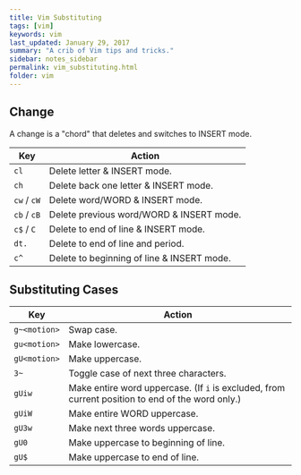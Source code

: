 ```yaml
---
title: Vim Substituting 
tags: [vim]
keywords: vim 
last_updated: January 29, 2017
summary: "A crib of Vim tips and tricks."
sidebar: notes_sidebar
permalink: vim_substituting.html
folder: vim 
---
```


## Change

A change is a "chord" that deletes and switches to INSERT mode.

Key | Action
--- | ------
`cl` | Delete letter & INSERT mode.
`ch` | Delete back one letter & INSERT mode.
`cw` / `cW` | Delete word/WORD & INSERT mode.
`cb` / `cB` | Delete previous word/WORD & INSERT mode.
`c$` / `C` | Delete to end of line & INSERT mode.
`dt.` | Delete to end of line and period.
`c^` | Delete to beginning of line & INSERT mode.

##  Substituting Cases

Key | Action
--- | ------
`g~<motion>` | Swap case.
`gu<motion>` | Make lowercase.
`gU<motion>` | Make uppercase.
`3~` | Toggle case of next three characters.
`gUiw` | Make entire word uppercase. (If `i` is excluded, from current position to end of the word only.)
`gUiW` | Make entire WORD uppercase.
`gU3w` | Make next three words uppercase.
`gU0` | Make uppercase to beginning of line.
`gU$` | Make uppercase to end of line.

